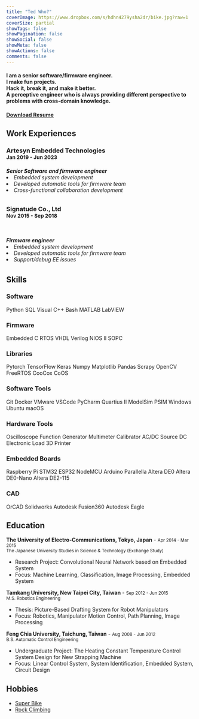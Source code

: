 ```yaml
---
title: "Ted Who?"
coverImage: https://www.dropbox.com/s/hdhn4279ysha2dr/bike.jpg?raw=1
coverSize: partial
showTags: false
showPagination: false
showSocial: false
showMeta: false
showActions: false
comments: false
---
```


<h4 class='text-center'>
    I am a senior software/firmware engineer.
    <br/>
    I make fun projects. 
    <br/>
    Hack it, break it, and make it better. 
    <br/>
    A perceptive engineer who is always providing different perspective to problems with cross-domain knowledge.
</h4>

<h4 class='text-right'>
    <a href='/about/files/CV_TedLi_Job.pdf'>Download Resume</a>
</h4>

## Work Experiences

<div class='display-card experience-card'>
    <h3 class='company'>Artesyn Embedded Technologies</br>
        <small class='dates'>Jan 2019 - Jun 2023</small>
    </h3>
    <h6 class='description'>
        <b>Senior Software and firmware engineer</b>
        <li>Embedded system development</li>
        <li>Developed automatic tools for firmware team</li>
        <li>Cross-functional collaboration development</li>
    </h6>
</div>

<div class='display-card experience-card'>
    <h3 class='company'>Signatude Co., Ltd</br>
        <small class='dates'>Nov 2015 - Sep 2018</small>
    </h3>
    <div style="line-height:90%;">
        <br>
    </div>
    <h6 class='description'>
        <b>Firmware engineer</b>
        <li>Embedded system development</li>
        <li>Developed automatic tools for firmware team</li>
        <li>Support/debug EE issues</li>
    </h6>
</div>

## Skills

<div class='display-card skills'>
    <h3 class='skill-category'>Software</h3>
    <span class='tooltip--top' data-tooltip='My primary software language.'>Python</span>
    <span>SQL</span>
    <span>Visual C++</span>
    <span>Bash</span>
    <span>MATLAB</span>
    <span>LabVIEW</span>
</div>

<div class='display-card skills'>
    <h3 class='skill-category'>Firmware</h3>
    <span class='tooltip--top' data-tooltip='My primary firmware language.'>Embedded C</span>
    <span>RTOS</span>
    <span>VHDL</span>
    <span>Verilog</span>
    <span>NIOS II</span>
    <span>SOPC</span>
</div>

<div class='display-card skills'>
    <h3 class='skill-category'>Libraries</h3>
    <span class='tooltip--top' data-tooltip='Mainly use in Artesyn.'>Pytorch</span>
    <span class='tooltip--top' data-tooltip='Mainly use in Artesyn.'>TensorFlow</span>
    <span class='tooltip--top' data-tooltip='Mainly use in Artesyn.'>Keras</span>
    <span>Numpy</span>
    <span>Matplotlib</span>
    <span>Pandas</span>
    <span>Scrapy</span>
    <span>OpenCV</span>
    <span class='tooltip--top' data-tooltip='Mainly use in Artesyn.'>FreeRTOS</span>
    <span class='tooltip--top' data-tooltip='Mainly use in Signatude Co., Ltd.'>CooCox CoOS</span>
</div>

<div class='display-card skills'>
    <h3 class='skill-category'>Software Tools</h3>
    <span>Git</span>
    <span>Docker</span>
    <span>VMware</span>
    <span>VSCode</span>
    <span>PyCharm</span>
    <span>Quartius II</span>
    <span>ModelSim</span>
    <span>PSIM</span>
    <span>Windows</span>
    <span>Ubuntu</span>
    <span>macOS</span>
</div>

<div class='display-card skills'>
    <h3 class='skill-category'>Hardware Tools</h3>
    <span>Oscilloscope</span>
    <span>Function Generator</span>
    <span>Multimeter</span>
    <span>Calibrator</span>
    <span>AC/DC Source</span>
    <span>DC Electronic Load</span>
    <span>3D Printer</span>
</div>

<div class='display-card skills'>
    <h3 class='skill-category'>Embedded Boards</h3>
    <span>Raspberry Pi</span>
    <span>STM32</span>
    <span>ESP32</span>
    <span>NodeMCU</span>
    <span>Arduino</span>
    <span>Parallella</span>
    <span>Altera DE0</span>
    <span>Altera DE0-Nano</span>
    <span>Altera DE2-115</span>
</div>

<div class='display-card skills'>
    <h3 class='skill-category'>CAD</h3>
    <span>OrCAD</span>
    <span>Solidworks</span>
    <span>Autodesk Fusion360</span>
    <span>Autodesk Eagle</span>
</div>

## Education


**The University of Electro-Communications, Tokyo, Japan** - 
<small class='edu-dates'>Apr 2014 - Mar 2015</small> \
<small class='edu-level'>The Japanese University Studies in Science & Technology (Exchange Study)</small>
- Research Project: Convolutional Neural Network based on Embedded System
- Focus: Machine Learning, Classification, Image Processing, Embedded System


**Tamkang University, New Taipei City, Taiwan** - 
<small class='dates'>Sep 2012 - Jun 2015</small> \
<small class='edu-level'>M.S. Robotics Engineering</small>
- Thesis: Picture-Based Drafting System for Robot Manipulators
- Focus: Robotics, Manipulator Motion Control, Path Planning, Image Processing

**Feng Chia University, Taichung, Taiwan** - 
<small class='dates'>Aug 2008 - Jun 2012</small> \
<small class='edu-level'>B.S. Automatic Control Engineering</small>
- Undergraduate Project: The Heating Constant Temperature Control System Design for New Strapping Machine
- Focus: Linear Control System, System Identification, Embedded System, Circuit Design

## Hobbies
- [Super Bike](/hobby/superbike)
- [Rock Climbing](/hobby/rock-climbing)